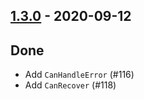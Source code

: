 ## [1.3.0](https://github.com/Kevin-Lee/effectie/issues?utf8=%E2%9C%93&q=is%3Aissue+is%3Aclosed+milestone%3A%22milestone8%22) - 2020-09-12

## Done
* Add `CanHandleError` (#116)
* Add `CanRecover` (#118)
